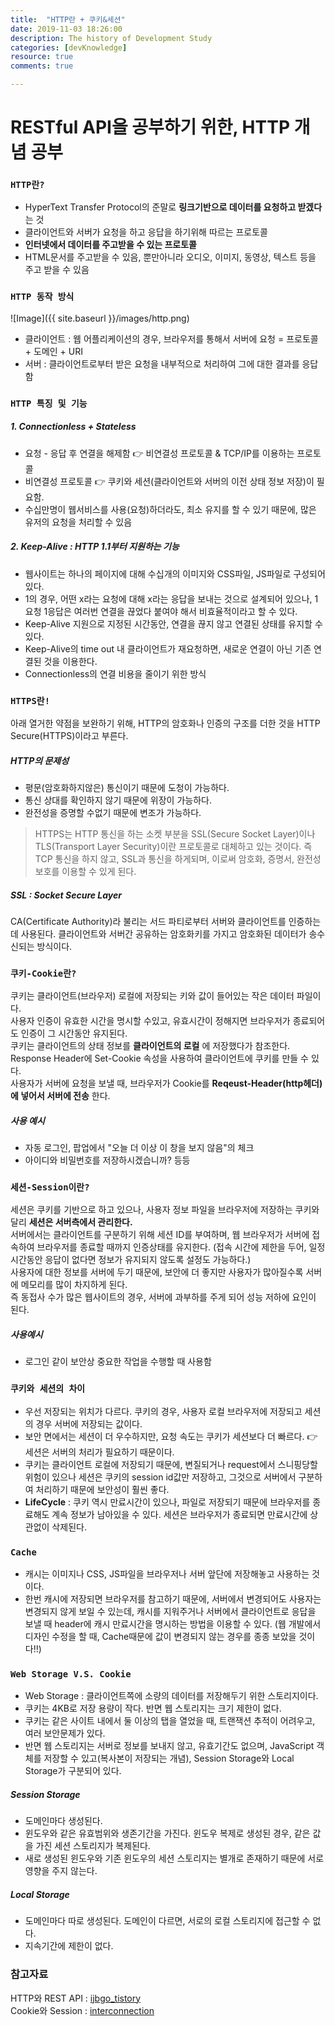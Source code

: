 ```yaml
---
title:  "HTTP란 + 쿠키&세션"
date: 2019-11-03 18:26:00
description: The history of Development Study
categories: [devKnowledge]
resource: true
comments: true

---
```


# RESTful API을 공부하기 위한, HTTP 개념 공부

### `HTTP란?`
- HyperText Transfer Protocol의 준말로 **링크기반으로 데이터를 요청하고 받겠다** 는 것
- 클라이언트와 서버가 요청을 하고 응답을 하기위해 따르는 프로토콜
- **인터넷에서 데이터를 주고받을 수 있는 프로토콜**
- HTML문서를 주고받을 수 있음, 뿐만아니라 오디오, 이미지, 동영상, 텍스트 등을 주고 받을 수 있음

### `HTTP 동작 방식`
![Image]({{ site.baseurl }}/images/http.png)
- 클라이언트 : 웹 어플리케이션의 경우, 브라우저를 통해서 서버에 요청 = 프로토콜 + 도메인 + URI
- 서버 : 클라이언트로부터 받은 요청을 내부적으로 처리하여 그에 대한 결과를 응답함

### `HTTP 특징 및 기능`
##### 1. Connectionless + Stateless
- 요청 - 응답 후 연결을 해제함 👉 비연결성 프로토콜 & TCP/IP를 이용하는 프로토콜
- 비연결성 프로토콜 👉 쿠키와 세션(클라이언트와 서버의 이전 상태 정보 저장)이 필요함.
- 수십만명이 웹서비스를 사용(요청)하더라도, 최소 유지를 할 수 있기 때문에, 많은 유저의 요청을 처리할 수 있음

##### 2. Keep-Alive : HTTP 1.1부터 지원하는 기능
- 웹사이트는 하나의 페이지에 대해 수십개의 이미지와 CSS파일, JS파일로 구성되어 있다.
- 1의 경우, 어떤 x라는 요청에 대해 x라는 응답을 보내는 것으로 설계되어 있으나, 1요청 1응답은 여러번 연결을 끊었다 붙여야 해서 비효율적이라고 할 수 있다.
- Keep-Alive 지원으로 지정된 시간동안, 연결을 끊지 않고 연결된 상태를 유지할 수 있다.
- Keep-Alive의 time out 내 클라이언트가 재요청하면, 새로운 연결이 아닌 기존 연결된 것을 이용한다.
- Connectionless의 연결 비용을 줄이기 위한 방식

### `HTTPS란!`
아래 열거한 약점을 보완하기 위해, HTTP의 암호화나 인증의 구조를 더한 것을 HTTP Secure(HTTPS)이라고 부른다. <br>

##### HTTP의 문제성
- 평문(암호화하지않은) 통신이기 때문에 도청이 가능하다.
- 통신 상대를 확인하지 않기 때문에 위장이 가능하다.
- 완전성을 증명할 수없기 때문에 변조가 가능하다.

> HTTPS는 HTTP 통신을 하는 소켓 부분을 SSL(Secure Socket Layer)이나 TLS(Transport Layer Security)이란 프로토콜로 대체하고 있는 것이다. 즉 TCP 통신을 하지 않고, SSL과 통신을 하게되며, 이로써 암호화, 증명서, 완전성 보호를 이용할 수 있게 된다.

##### SSL : Socket Secure Layer
CA(Certificate Authority)라 불리는 서드 파티로부터 서버와 클라이언트를 인증하는데 사용된다. 클라이언트와 서버간 공유하는 암호화키를 가지고 암호화된 데이터가 송수신되는 방식이다. <br>

### `쿠키-Cookie란?`
쿠키는 클라이언트(브라우저) 로컬에 저장되는 키와 값이 들어있는 작은 데이터 파일이다.  <br>
사용자 인증이 유효한 시간을 명시할 수있고, 유효시간이 정해지면 브라우저가 종료되어도 인증이 그 시간동안 유지된다. <br>
쿠키는 클라이언트의 상태 정보를 **클라이언트의 로컬** 에 저장했다가 참조한다. <br>
Response Header에 Set-Cookie 속성을 사용하여 클라이언트에 쿠키를 만들 수 있다. <br>
사용자가 서버에 요청을 보낼 때, 브라우저가 Cookie를 **Reqeust-Header(http헤더)에 넣어서 서버에 전송** 한다. <br>

##### 사용 예시
- 자동 로그인, 팝업에서 "오늘 더 이상 이 창을 보지 않음"의 체크
- 아이디와 비밀번호를 저장하시겠습니까? 등등

### `세션-Session이란?`
세션은 쿠키를 기반으로 하고 있으나, 사용자 정보 파일을 브라우저에 저장하는 쿠키와 달리 **세션은 서버측에서 관리한다.** <br>
서버에서는 클라이언트를 구분하기 위해 세션 ID를 부여하며, 웹 브라우저가 서버에 접속하여 브라우저를 종료할 때까지 인증상태를 유지한다. (접속 시간에 제한을 두어, 일정 시간동안 응답이 없다면 정보가 유지되지 않도록 설정도 가능하다.)<br>
사용자에 대한 정보를 서버에 두기 때문에, 보안에 더 좋지만 사용자가 많아질수록 서버에 메모리를 많이 차지하게 된다.<br>
즉 동접사 수가 많은 웹사이트의 경우, 서버에 과부하를 주게 되어 성능 저하에 요인이 된다.<br>

##### 사용예시
- 로그인 같이 보안상 중요한 작업을 수행할 때 사용함

### `쿠키와 세션의 차이`
- 우선 저장되는 위치가 다르다. 쿠키의 경우, 사용자 로컬 브라우저에 저장되고 세션의 경우 서버에 저장되는 값이다.
- 보안 면에서는 세션이 더 우수하지만, 요청 속도는 쿠키가 세션보다 더 빠르다. 👉 세션은 서버의 처리가 필요하기 때문이다.
- 쿠키는 클라이언트 로컬에 저장되기 때문에, 변질되거나 request에서 스니핑당할 위험이 있으나 세션은 쿠키의 session id값만 저장하고, 그것으로 서버에서 구분하여 처리하기 때문에 보안성이 훨씬 좋다.
- **LifeCycle** : 쿠키 역시 만료시간이 있으나, 파일로 저장되기 때문에 브라우저를 종료해도 계속 정보가 남아있을 수 있다. 세션은 브라우저가 종료되면 만료시간에 상관없이 삭제된다.

### `Cache`
- 캐시는 이미지나 CSS, JS파일을 브라우저나 서버 앞단에 저장해놓고 사용하는 것이다.
- 한번 캐시에 저장되면 브라우저를 참고하기 때문에, 서버에서 변경되어도 사용자는 변경되지 않게 보일 수 있는데, 캐시를 지워주거나 서버에서 클라이언트로 응답을 보낼 때 header에 캐시 만료시간을 명시하는 방법을 이용할 수 있다.
(웹 개발에서 디자인 수정을 할 때, Cache때문에 값이 변경되지 않는 경우를 종종 보았을 것이다!!)

### `Web Storage V.S. Cookie`
- Web Storage : 클라이언트쪽에 소량의 데이터를 저장해두기 위한 스토리지이다.
- 쿠키는 4KB로 저장 용량이 작다. 반면 웹 스토리지는 크기 제한이 없다.
- 쿠키는 같은 사이트 내에서 둘 이상의 탭을 열었을 때, 트랜잭션 추적이 어려우고, 여러 보안문제가 있다.
- 반면 웹 스토리지는 서버로 정보를 보내지 않고, 유효기간도 없으며, JavaScript 객체를 저장할 수 있고(복사본이 저장되는 개념), Session Storage와 Local Storage가 구분되어 있다.

##### Session Storage
  - 도메인마다 생성된다.
  - 윈도우와 같은 유효범위와 생존기간을 가진다. 윈도우 복제로 생성된 경우, 같은 값을 가진 세션 스토리지가 복제된다.
  - 새로 생성된 윈도우와 기존 윈도우의 세션 스토리지는 별개로 존재하기 때문에 서로 영향을 주지 않는다.
##### Local Storage
  - 도메인마다 따로 생성된다. 도메인이 다르면, 서로의 로컬 스토리지에 접근할 수 없다.
  - 지속기간에 제한이 없다.

### 참고자료
HTTP와 REST API : [ijbgo_tistory](https://ijbgo.tistory.com/20)<br>
Cookie와 Session : [interconnection](https://interconnection.tistory.com/74)
